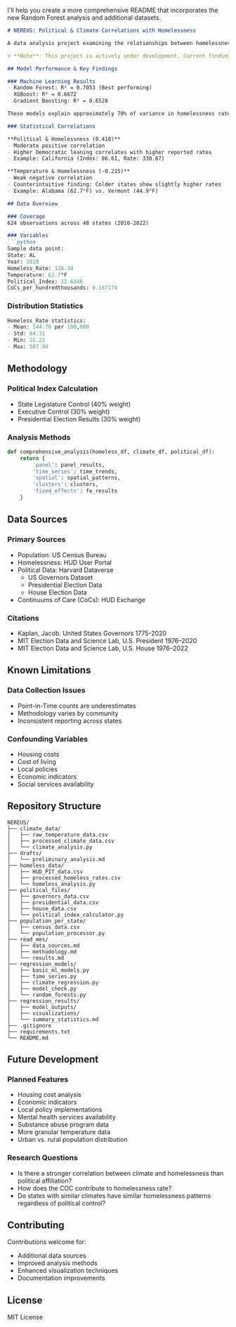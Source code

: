 I'll help you create a more comprehensive README that incorporates the new Random Forest analysis and additional datasets.

```markdown
# NEREUS: Political & Climate Correlations with Homelessness

A data analysis project examining the relationships between homelessness rates, climate conditions, and political landscapes across US states (2010-2022).

> **Note**: This project is actively under development. Current findings are preliminary as additional features and data points are being incorporated into the analysis.

## Model Performance & Key Findings

### Machine Learning Results
- Random Forest: R² = 0.7053 (Best performing)
- XGBoost: R² = 0.6672
- Gradient Boosting: R² = 0.6528

These models explain approximately 70% of variance in homelessness rates using our predictors.

### Statistical Correlations

**Political & Homelessness (0.418)**
- Moderate positive correlation
- Higher Democratic leaning correlates with higher reported rates
- Example: California (Index: 86.61, Rate: 330.87)

**Temperature & Homelessness (-0.215)**
- Weak negative correlation
- Counterintuitive finding: Colder states show slightly higher rates
- Example: Alabama (62.7°F) vs. Vermont (44.9°F)

## Data Overview

### Coverage
624 observations across 48 states (2010-2022)

### Variables
```python
Sample data point:
State: AL
Year: 2010
Homeless_Rate: 126.34
Temperature: 62.7°F
Political_Index: 12.6346
CoCs_per_hundredthousands: 0.167174
```

### Distribution Statistics
```python
Homeless_Rate statistics:
- Mean: 144.76 per 100,000
- Std: 84.31
- Min: 21.22
- Max: 507.94
```

## Methodology

### Political Index Calculation
- State Legislature Control (40% weight)
- Executive Control (30% weight)
- Presidential Election Results (30% weight)

### Analysis Methods
```python
def comprehensive_analysis(homeless_df, climate_df, political_df):
    return {
        'panel': panel_results,
        'time_series': time_trends,
        'spatial': spatial_patterns,
        'clusters': clusters,
        'fixed_effects': fe_results
    }
```

## Data Sources

### Primary Sources
- Population: US Census Bureau
- Homelessness: HUD User Portal
- Political Data: Harvard Dataverse
  - US Governors Dataset
  - Presidential Election Data
  - House Election Data
- Continuums of Care (CoCs): HUD Exchange

### Citations
- Kaplan, Jacob. United States Governors 1775-2020
- MIT Election Data and Science Lab, U.S. President 1976–2020
- MIT Election Data and Science Lab, U.S. House 1976–2022

## Known Limitations

### Data Collection Issues
- Point-in-Time counts are underestimates
- Methodology varies by community
- Inconsistent reporting across states

### Confounding Variables
- Housing costs
- Cost of living
- Local policies
- Economic indicators
- Social services availability

## Repository Structure

```
NEREUS/
├── climate_data/
│   ├── raw_temperature_data.csv
│   ├── processed_climate_data.csv
│   └── climate_analysis.py
├── drafts/
│   └── preliminary_analysis.md
├── homeless_data/
│   ├── HUD_PIT_data.csv
│   ├── processed_homeless_rates.csv
│   └── homeless_analysis.py
├── political_files/
│   ├── governors_data.csv
│   ├── presidential_data.csv
│   ├── house_data.csv
│   └── political_index_calculator.py
├── population_per_state/
│   ├── census_data.csv
│   └── population_processor.py
├── read_mes/
│   ├── data_sources.md
│   ├── methodology.md
│   └── results.md
├── regression_models/
│   ├── basic_ml_models.py
│   ├── time_series.py
│   ├── climate_regression.py
│   ├── model_check.py
│   └── random_forests.py
├── regression_results/
│   ├── model_outputs/
│   ├── visualizations/
│   └── summary_statistics.md
├── .gitignore
├── requirements.txt
└── README.md
```

## Future Development

### Planned Features
- Housing cost analysis
- Economic indicators
- Local policy implementations
- Mental health services availability
- Substance abuse program data
- More granular temperature data
- Urban vs. rural population distribution

### Research Questions
- Is there a stronger correlation between climate and homelessness than political affiliation?
- How does the COC contribute to homelessness rate?
- Do states with similar climates have similar homelessness patterns regardless of political control?

## Contributing

Contributions welcome for:
- Additional data sources
- Improved analysis methods
- Enhanced visualization techniques
- Documentation improvements

## License

MIT License
```
